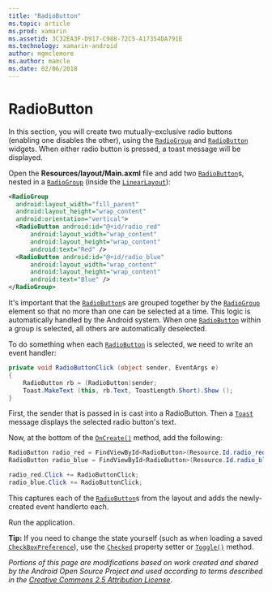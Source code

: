 ```yaml
---
title: "RadioButton"
ms.topic: article
ms.prod: xamarin
ms.assetid: 3C32EA3F-D917-C988-72C5-A17354DA791E
ms.technology: xamarin-android
author: mgmclemore
ms.author: mamcle
ms.date: 02/06/2018
---
```


# RadioButton

In this section, you will create two mutually-exclusive radio buttons
(enabling one disables the other), using the
[`RadioGroup`](https://developer.xamarin.com/api/type/Android.Widget.RadioGroup/)
and
[`RadioButton`](https://developer.xamarin.com/api/type/Android.Widget.RadioButton/)
widgets. When either radio button is pressed, a toast message will be
displayed.


Open the **Resources/layout/Main.axml** file and add two
[`RadioButton`](https://developer.xamarin.com/api/type/Android.Widget.RadioButton/)s, nested in
a
[`RadioGroup`](https://developer.xamarin.com/api/type/Android.Widget.RadioGroup/) (inside the
[`LinearLayout`](https://developer.xamarin.com/api/type/Android.Widget.LinearLayout/)):

```xml
<RadioGroup
  android:layout_width="fill_parent"
  android:layout_height="wrap_content"
  android:orientation="vertical">
  <RadioButton android:id="@+id/radio_red"
      android:layout_width="wrap_content"
      android:layout_height="wrap_content"
      android:text="Red" />
  <RadioButton android:id="@+id/radio_blue"
      android:layout_width="wrap_content"
      android:layout_height="wrap_content"
      android:text="Blue" />
</RadioGroup>
```

It's important that the
[`RadioButton`](https://developer.xamarin.com/api/type/Android.Widget.RadioButton/)s are grouped
together by the
[`RadioGroup`](https://developer.xamarin.com/api/type/Android.Widget.RadioGroup/) element so
that no more than one can be selected at a time. This logic is
automatically handled by the Android system. When one
[`RadioButton`](https://developer.xamarin.com/api/type/Android.Widget.RadioButton/)
within a group is selected, all others are automatically
deselected.

To do something when each
[`RadioButton`](https://developer.xamarin.com/api/type/Android.Widget.RadioButton/) is selected,
we need to write an event handler:

```csharp
private void RadioButtonClick (object sender, EventArgs e)
{
    RadioButton rb = (RadioButton)sender;
    Toast.MakeText (this, rb.Text, ToastLength.Short).Show ();
}
```

First, the sender that is passed in is cast into a RadioButton.
Then a
[`Toast`](https://developer.xamarin.com/api/type/Android.Widget.Toast/)
message displays the selected radio button's text.

Now, at the bottom of the
[`OnCreate()`](https://developer.xamarin.com/api/member/Android.App.Activity.OnCreate/p/Android.OS.Bundle/Android.OS.PersistableBundle)
method, add the following:

```csharp
RadioButton radio_red = FindViewById<RadioButton>(Resource.Id.radio_red);
RadioButton radio_blue = FindViewById<RadioButton>(Resource.Id.radio_blue);

radio_red.Click += RadioButtonClick;
radio_blue.Click += RadioButtonClick;
```

This captures each of the
[`RadioButton`](https://developer.xamarin.com/api/type/Android.Widget.RadioButton/)s
from the layout and adds the newly-created event handlerto each.

Run the application.

**Tip:** If you need to change the state yourself (such as when loading a saved
[`CheckBoxPreference`](https://developer.xamarin.com/api/type/Android.Preferences.CheckBoxPreference/)),
use the
[`Checked`](https://developer.xamarin.com/api/property/Android.Widget.CompoundButton.Checked/)
property setter or
[`Toggle()`](https://developer.xamarin.com/api/member/Android.Widget.CompoundButton.Toggle/)
method.

*Portions of this page are modifications based on work created and
shared by the Android Open Source Project and used according to
terms described in the*
[*Creative Commons 2.5 Attribution License*](http://creativecommons.org/licenses/by/2.5/). 
